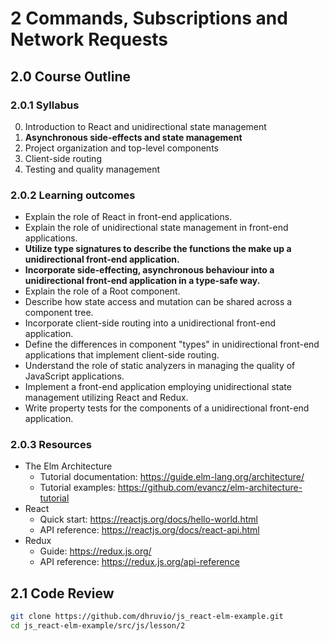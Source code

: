 # 2 Commands, Subscriptions and Network Requests

## 2.0 Course Outline

### 2.0.1 Syllabus

0. Introduction to React and unidirectional state management
1. **Asynchronous side-effects and state management**
2. Project organization and top-level components
3. Client-side routing
4. Testing and quality management

### 2.0.2 Learning outcomes

- Explain the role of React in front-end applications.
- Explain the role of unidirectional state management in front-end applications.
- **Utilize type signatures to describe the functions the make up a unidirectional front-end application.**
- **Incorporate side-effecting, asynchronous behaviour into a unidirectional front-end application in a type-safe way.**
- Explain the role of a Root component.
- Describe how state access and mutation can be shared across a component tree.
- Incorporate client-side routing into a unidirectional front-end application.
- Define the differences in component "types" in unidirectional front-end applications that implement client-side routing.
- Understand the role of static analyzers in managing the quality of JavaScript applications.
- Implement a front-end application employing unidirectional state management utilizing React and Redux.
- Write property tests for the components of a unidirectional front-end application.

### 2.0.3 Resources

- The Elm Architecture
  - Tutorial documentation: https://guide.elm-lang.org/architecture/
  - Tutorial examples: https://github.com/evancz/elm-architecture-tutorial
- React
  - Quick start: https://reactjs.org/docs/hello-world.html
  - API reference: https://reactjs.org/docs/react-api.html
- Redux
  - Guide: https://redux.js.org/
  - API reference: https://redux.js.org/api-reference

## 2.1 Code Review

```bash
git clone https://github.com/dhruvio/js_react-elm-example.git
cd js_react-elm-example/src/js/lesson/2
```
